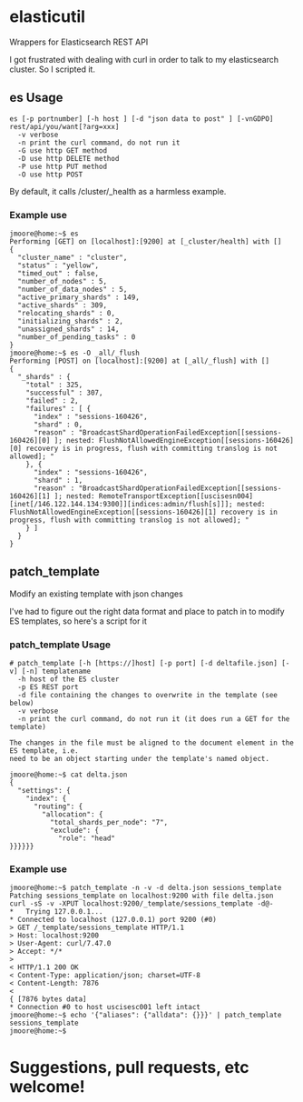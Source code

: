 # elasticutil
Wrappers for Elasticsearch REST API

I got frustrated with dealing with curl in order to talk to my elasticsearch cluster.  So I scripted it.

## es Usage
```
es [-p portnumber] [-h host ] [-d "json data to post" ] [-vnGDPO] rest/api/you/want[?arg=xxx]
  -v verbose
  -n print the curl command, do not run it
  -G use http GET method
  -D use http DELETE method
  -P use http PUT method
  -O use http POST
  ```
  
By default, it calls /cluster/_health as a harmless example.

### Example use
```
jmoore@home:~$ es
Performing [GET] on [localhost]:[9200] at [_cluster/health] with []
{
  "cluster_name" : "cluster",
  "status" : "yellow",
  "timed_out" : false,
  "number_of_nodes" : 5,
  "number_of_data_nodes" : 5,
  "active_primary_shards" : 149,
  "active_shards" : 309,
  "relocating_shards" : 0,
  "initializing_shards" : 2,
  "unassigned_shards" : 14,
  "number_of_pending_tasks" : 0
}
jmoore@home:~$ es -O _all/_flush
Performing [POST] on [localhost]:[9200] at [_all/_flush] with []
{
  "_shards" : {
    "total" : 325,
    "successful" : 307,
    "failed" : 2,
    "failures" : [ {
      "index" : "sessions-160426",
      "shard" : 0,
      "reason" : "BroadcastShardOperationFailedException[[sessions-160426][0] ]; nested: FlushNotAllowedEngineException[[sessions-160426][0] recovery is in progress, flush with committing translog is not allowed]; "
    }, {
      "index" : "sessions-160426",
      "shard" : 1,
      "reason" : "BroadcastShardOperationFailedException[[sessions-160426][1] ]; nested: RemoteTransportException[[uscisesn004][inet[/146.122.144.134:9300]][indices:admin/flush[s]]]; nested: FlushNotAllowedEngineException[[sessions-160426][1] recovery is in progress, flush with committing translog is not allowed]; "
    } ]
  }
}
```
## patch_template
Modify an existing template with json changes

I've had to figure out the right data format and place to patch in to modify ES templates, 
so here's a script for it
### patch_template Usage
```
# patch_template [-h [https://]host] [-p port] [-d deltafile.json] [-v] [-n] templatename
  -h host of the ES cluster
  -p ES REST port
  -d file containing the changes to overwrite in the template (see below)
  -v verbose
  -n print the curl command, do not run it (it does run a GET for the template)
  
The changes in the file must be aligned to the document element in the ES template, i.e.
need to be an object starting under the template's named object.

jmoore@home:~$ cat delta.json
{
  "settings": {
    "index": {
      "routing": {
        "allocation": {
          "total_shards_per_node": "7",
          "exclude": {
            "role": "head"
}}}}}}
  ```
  
### Example use
```
jmoore@home:~$ patch_template -n -v -d delta.json sessions_template
Patching sessions_template on localhost:9200 with file delta.json
curl -sS -v -XPUT localhost:9200/_template/sessions_template -d@-
*   Trying 127.0.0.1...
* Connected to localhost (127.0.0.1) port 9200 (#0)
> GET /_template/sessions_template HTTP/1.1
> Host: localhost:9200
> User-Agent: curl/7.47.0
> Accept: */*
>
< HTTP/1.1 200 OK
< Content-Type: application/json; charset=UTF-8
< Content-Length: 7876
<
{ [7876 bytes data]
* Connection #0 to host uscisesc001 left intact
jmoore@home:~$ echo '{"aliases": {"alldata": {}}}' | patch_template sessions_template
jmoore@home:~$
```

# Suggestions, pull requests, etc welcome!
